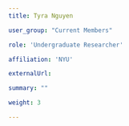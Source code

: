 ```yaml
---
title: Tyra Nguyen

user_group: "Current Members"

role: 'Undergraduate Researcher'

affiliation: 'NYU'

externalUrl: 

summary: ""

weight: 3

---
```



